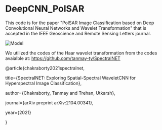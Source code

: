 # DeepCNN_PolSAR

This code is for the paper "PolSAR Image Classification based on Deep Convolutional Neural Networks and Wavelet Transformation" that is accepted in the IEEE Geoscience and Remote Sensing Letters journal. 

![Model](https://user-images.githubusercontent.com/22929034/174269444-d658cbcc-b08a-46ad-b8bf-cc2b039a84dd.png)


We utilized the codes of the Haar wavelet transformation from the codes avaialble at:
https://github.com/tanmay-ty/SpectralNET

@article{chakraborty2021spectralnet,

title={SpectralNET: Exploring Spatial-Spectral WaveletCNN for Hyperspectral Image Classification},

author={Chakraborty, Tanmay and Trehan, Utkarsh},

journal={arXiv preprint arXiv:2104.00341},

year={2021}

}
